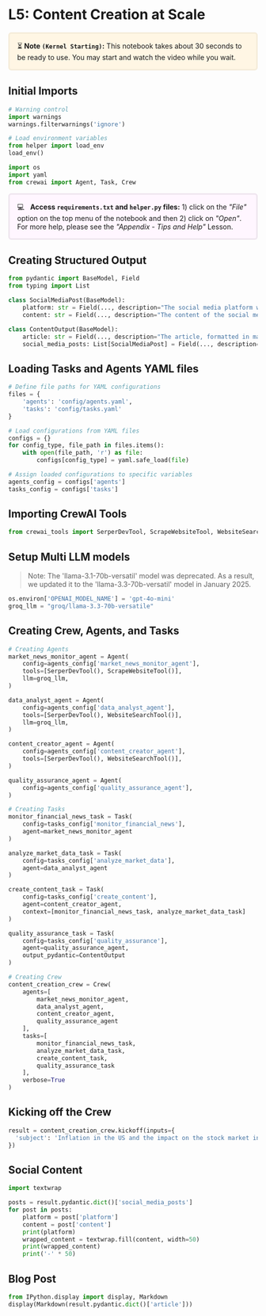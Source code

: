 # L5: Content Creation at Scale

<p style="background-color:#fff6e4; padding:15px; border-width:3px; border-color:#f5ecda; border-style:solid; border-radius:6px"> ⏳ <b>Note <code>(Kernel Starting)</code>:</b> This notebook takes about 30 seconds to be ready to use. You may start and watch the video while you wait.</p>

## Initial Imports


```python
# Warning control
import warnings
warnings.filterwarnings('ignore')

# Load environment variables
from helper import load_env
load_env()

import os
import yaml
from crewai import Agent, Task, Crew
```

<p style="background-color:#fff6ff; padding:15px; border-width:3px; border-color:#efe6ef; border-style:solid; border-radius:6px"> 💻 &nbsp; <b>Access <code>requirements.txt</code> and <code>helper.py</code> files:</b> 1) click on the <em>"File"</em> option on the top menu of the notebook and then 2) click on <em>"Open"</em>. For more help, please see the <em>"Appendix - Tips and Help"</em> Lesson.</p>

## Creating Structured Output


```python
from pydantic import BaseModel, Field
from typing import List

class SocialMediaPost(BaseModel):
    platform: str = Field(..., description="The social media platform where the post will be published (e.g., Twitter, LinkedIn).")
    content: str = Field(..., description="The content of the social media post, including any hashtags or mentions.")

class ContentOutput(BaseModel):
    article: str = Field(..., description="The article, formatted in markdown.")
    social_media_posts: List[SocialMediaPost] = Field(..., description="A list of social media posts related to the article.")
```

## Loading Tasks and Agents YAML files


```python
# Define file paths for YAML configurations
files = {
    'agents': 'config/agents.yaml',
    'tasks': 'config/tasks.yaml'
}

# Load configurations from YAML files
configs = {}
for config_type, file_path in files.items():
    with open(file_path, 'r') as file:
        configs[config_type] = yaml.safe_load(file)

# Assign loaded configurations to specific variables
agents_config = configs['agents']
tasks_config = configs['tasks']
```

## Importing CrewAI Tools


```python
from crewai_tools import SerperDevTool, ScrapeWebsiteTool, WebsiteSearchTool
```

## Setup Multi LLM models

> Note: The 'llama-3.1-70b-versatil' model was deprecated. As a result, we updated it to the 'llama-3.3-70b-versatil' model in January 2025.


```python
os.environ['OPENAI_MODEL_NAME'] = 'gpt-4o-mini'
groq_llm = "groq/llama-3.3-70b-versatile"
```

## Creating Crew, Agents, and Tasks


```python
# Creating Agents
market_news_monitor_agent = Agent(
    config=agents_config['market_news_monitor_agent'],
    tools=[SerperDevTool(), ScrapeWebsiteTool()],
    llm=groq_llm,
)

data_analyst_agent = Agent(
    config=agents_config['data_analyst_agent'],
    tools=[SerperDevTool(), WebsiteSearchTool()],
    llm=groq_llm,
)

content_creator_agent = Agent(
    config=agents_config['content_creator_agent'],
    tools=[SerperDevTool(), WebsiteSearchTool()],
)

quality_assurance_agent = Agent(
    config=agents_config['quality_assurance_agent'],
)

# Creating Tasks
monitor_financial_news_task = Task(
    config=tasks_config['monitor_financial_news'],
    agent=market_news_monitor_agent
)

analyze_market_data_task = Task(
    config=tasks_config['analyze_market_data'],
    agent=data_analyst_agent
)

create_content_task = Task(
    config=tasks_config['create_content'],
    agent=content_creator_agent,
    context=[monitor_financial_news_task, analyze_market_data_task]
)

quality_assurance_task = Task(
    config=tasks_config['quality_assurance'],
    agent=quality_assurance_agent,
    output_pydantic=ContentOutput
)

# Creating Crew
content_creation_crew = Crew(
    agents=[
        market_news_monitor_agent,
        data_analyst_agent,
        content_creator_agent,
        quality_assurance_agent
    ],
    tasks=[
        monitor_financial_news_task,
        analyze_market_data_task,
        create_content_task,
        quality_assurance_task
    ],
    verbose=True
)
```

## Kicking off the Crew


```python
result = content_creation_crew.kickoff(inputs={
  'subject': 'Inflation in the US and the impact on the stock market in 2024'
})
```

## Social Content


```python
import textwrap

posts = result.pydantic.dict()['social_media_posts']
for post in posts:
    platform = post['platform']
    content = post['content']
    print(platform)
    wrapped_content = textwrap.fill(content, width=50)
    print(wrapped_content)
    print('-' * 50)
```

## Blog Post


```python
from IPython.display import display, Markdown
display(Markdown(result.pydantic.dict()['article']))
```


```python

```


```python

```


```python

```


```python

```


```python

```


```python

```
